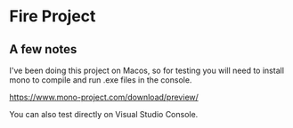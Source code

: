 # Fire Project

## A few notes

I've been doing this project on Macos, so for testing you will need to install mono to compile and run .exe files in
the console.

https://www.mono-project.com/download/preview/

You can also test directly on Visual Studio Console.
